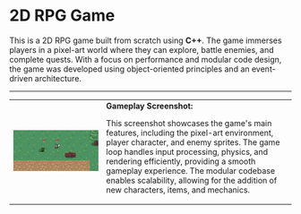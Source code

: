 # 2D RPG Game

This is a 2D RPG game built from scratch using **C++**. The game immerses players in a pixel-art world where they can explore, battle enemies, and complete quests. With a focus on performance and modular code design, the game was developed using object-oriented principles and an event-driven architecture.

---

<table>
  <tr>
    <td>
      <img src="screenshots/game3_1.png" alt="Game Screenshot" width="1444">
    </td>
    <td>
      <b>Gameplay Screenshot:</b>
      <p>
        This screenshot showcases the game's main features, including the pixel-art environment, player character, and enemy sprites. The game loop handles input processing, physics, and rendering efficiently, providing a smooth gameplay experience. The modular codebase enables scalability, allowing for the addition of new characters, items, and mechanics.
      </p>
    </td>
  </tr>
</table>

